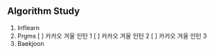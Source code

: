 ## Algorithm Study
1. Inflearn
2. Prgms
[ ] 카카오 겨울 인턴 1 
[ ] 카카오 겨울 인턴 2
[ ] 카카오 겨울 인턴 3
3. Baekjoon
